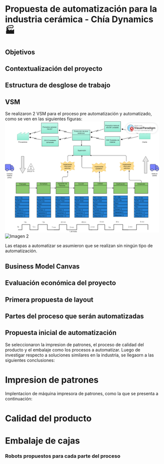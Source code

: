 # Propuesta de automatización para la industria cerámica - Chía Dynamics :factory:

## Objetivos

## Contextualización del proyecto

## Estructura de desglose de trabajo

## VSM
  Se realizaron  2 VSM para el proceso pre automatización y automatizado, como se ven en las siguientes figuras:
  ![Imagen 1](https://github.com/dfcantors/Proyecto_APM/blob/main/Imagenes/VSMs%20proyecto.png)
  ![Imagen 2](https://github.com/dfcantors/Proyecto_APM/blob/main/Imagenes/VSM%20con%20automatización.png)  

  Las etapas a automatizar se asumieron que se realizan sin ningún tipo de automatización.
  
## Business Model Canvas

## Evaluación económica del proyecto

## Primera propuesta de layout

## Partes del proceso que serán automatizadas

## Propuesta inicial de automatización
Se seleccionaron la impresion de patrones, el proceso de calidad del producto y el embalaje como los procesos a automatizar. Luego de investigar respecto a soluciones similares en la industria, se llegaorn a las siguientes conclusiones:
 # Impresion de patrones
 Implentacion de máquina impresora de patrones, como la que se presenta a continuación:

 # Calidad del producto

 # Embalaje de cajas
 

### Robots propuestos para cada parte del proceso
